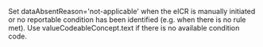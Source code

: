 Set dataAbsentReason='not-applicable' when the eICR is manually initiated or no reportable condition has been identified (e.g. when there is no rule met).
Use valueCodeableConcept.text if there is no available condition code.